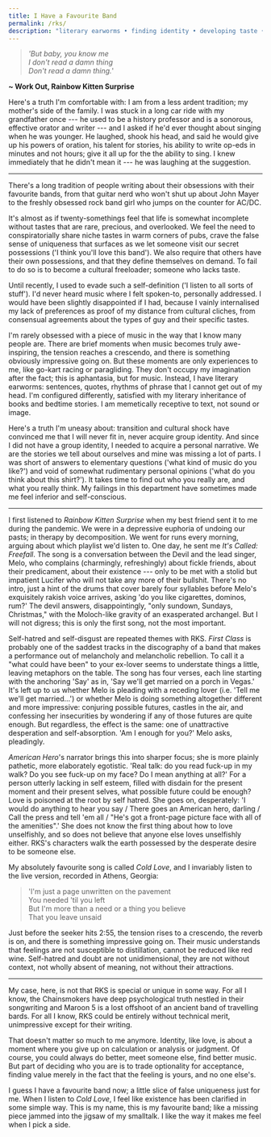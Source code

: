 ```yaml
---
title: I Have a Favourite Band
permalink: /rks/
description: "literary earworms • finding identity • developing taste • rainbow kitten surprise • self-loathing"
---
```

> *'But baby, you know me*\
> *I don't read a damn thing*\
> *Don't read a damn thing.*'

**~ Work Out, Rainbow Kitten Surprise**

Here's a truth I'm comfortable with: I am from a less ardent tradition; my mother's side of the family. I was stuck in a long car ride with my grandfather once --- he used to be a history professor and is a sonorous, effective orator and writer --- and I asked if he'd ever thought about singing when he was younger. He laughed, shook his head, and said he would give up his powers of oration, his talent for stories, his ability to write op-eds in minutes and not hours; give it all up for the the ability to sing. I knew immediately that he didn't mean it --- he was laughing at the suggestion.

___

There's a long tradition of people writing about their obsessions with their favourite bands, from that guitar nerd who won't shut up about John Mayer to the freshly obsessed rock band girl who jumps on the counter for AC/DC. 

It's almost as if twenty-somethings feel that life is somewhat incomplete without tastes that are rare, precious, and overlooked. We feel the need to conspiratorially share niche tastes in warm corners of pubs, crave the false sense of uniqueness that surfaces as we let someone visit our secret possessions ('I think you'll love this band'). We also require that others have their own possessions, and that they define themselves on demand. To fail to do so is to become a cultural freeloader; someone who lacks taste. 

Until recently, I used to evade such a self-definition ('I listen to all sorts of stuff'). I'd never heard music where I felt spoken-to, personally addressed. I would have been slightly disappointed if I had, because I vainly internalised my lack of preferences as proof of my distance from cultural cliches, from consensual agreements about the types of guy and their specific tastes.

I'm rarely obsessed with a piece of music in the way that I know many people are. There are brief moments when music becomes truly awe-inspiring, the tension reaches a crescendo, and there is something obviously impressive going on. But these moments are only experiences to me, like go-kart racing or paragliding. They don't occupy my imagination after the fact; this is aphantasia, but for music. Instead, I have literary earworms: sentences, quotes, rhythms of phrase that I cannot get out of my head. I'm configured differently, satisfied with my literary inheritance of books and bedtime stories. I am memetically receptive to text, not sound or image.

Here's a truth I'm uneasy about: transition and cultural shock have convinced me that I will never fit in, never acquire group identity. And since I did not have a group identity, I needed to acquire a personal narrative. We are the stories we tell about ourselves and mine was missing a lot of parts. I was short of answers to elementary questions ('what kind of music do you like?') and void of somewhat rudimentary personal opinions ('what do you think about this shirt?'). It takes time to find out who you really are, and what you really think. My failings in this department have sometimes made me feel inferior and self-conscious.

___ 

I first listened to *Rainbow Kitten Surprise* when my best friend sent it to me during the pandemic. We were in a depressive euphoria of undoing our pasts; in therapy by decomposition. We went for runs every morning, arguing about which playlist we'd listen to. One day, he sent me *It's Called: Freefall*. The song is a conversation between the Devil and the lead singer, Melo, who complains (charmingly, refreshingly) about fickle friends, about their predicament, about their existence --- only to be met with a stolid but impatient Lucifer who will not take any more of their bullshit. There's no intro, just a hint of the drums that cover barely four syllables before Melo's exquisitely rakish voice arrives, asking 'do you like cigarettes, dominos, rum?' The devil answers, disappointingly, "only sundown, Sundays, Christmas," with the Moloch-like gravity of an exasperated archangel. But I will not digress; this is only the first song, not the most important.

Self-hatred and self-disgust are repeated themes with RKS. *First Class* is probably one of the saddest tracks in the discography of a band that makes a performance out of melancholy and melancholic rebellion. To call it a "what could have been" to your ex-lover seems to understate things a little, leaving metaphors on the table. The song has four verses, each line starting with the anchoring 'Say' as in, 'Say we'll get married on a porch in Vegas.' It's left up to us whether Melo is pleading with a receding lover (i.e. 'Tell me we'll get married...') or whether Melo is doing something altogether different and more impressive: conjuring possible futures, castles in the air, and confessing her insecurities by wondering if any of those futures are quite enough. But regardless, the effect is the same: one of unattractive desperation and self-absorption. 'Am I enough for you?' Melo asks, pleadingly.

*American Hero*'s narrator brings this into sharper focus; she is more plainly pathetic, more elaborately egotistic. 'Real talk: do you read fuck-up in my walk? Do you see fuck-up on my face? Do I mean anything at all?' For a person utterly lacking in self esteem, filled with disdain for the present moment and their present selves, what possible future could be enough? Love is poisoned at the root by self hatred. She goes on, desperately: 'I would do anything to hear you say / There goes an American hero, darling / Call the press and tell 'em all / "He's got a front-page picture face with all of the amenities".' She does not know the first thing about how to love unselfishly, and so does not believe that anyone else loves unselfishly either. RKS's characters walk the earth possessed by the desperate desire to be someone else.

My absolutely favourite song is called *Cold Love*, and I invariably listen to the live version, recorded in Athens, Georgia:

> 'I'm just a page unwritten on the pavement\
> You needed 'til you left\
> But I'm more than a need or a thing you believe\
> That you leave unsaid

Just before the seeker hits 2:55, the tension rises to a crescendo, the reverb is on, and there is something impressive going on. Their music understands that feelings are not susceptible to distillation, cannot be reduced like red wine. Self-hatred and doubt are not unidimensional, they are not without context, not wholly absent of meaning, not without their attractions.

___

My case, here, is not that RKS is special or unique in some way. For all I know, the Chainsmokers have deep psychological truth nestled in their songwriting and Maroon 5 is a lost offshoot of an ancient band of travelling bards. For all I know, RKS could be entirely without technical merit, unimpressive except for their writing.

That doesn't matter so much to me anymore. Identity, like love, is about a moment where you give up on calculation or analysis or judgment. Of course, you could always do better, meet someone else, find better music. But part of deciding who you are is to trade optionality for acceptance, finding value merely in the fact that the feeling is yours, and no one else's.

I guess I have a favourite band now; a little slice of false uniqueness just for me. When I listen to *Cold Love*, I feel like existence has been clarified in some simple way. This is my name, this is my favourite band; like a missing piece jammed into the jigsaw of my smalltalk. I like the way it makes me feel when I pick a side.
